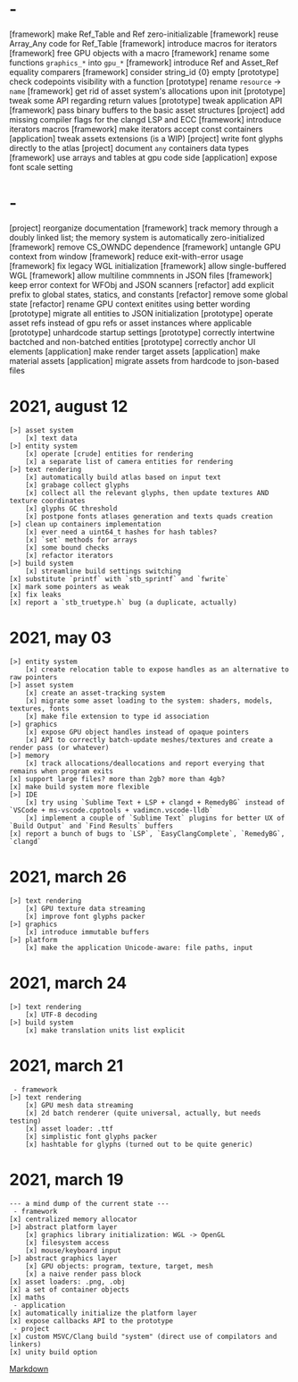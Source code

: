 # -
[framework] make Ref_Table and Ref zero-initializable
[framework] reuse Array_Any code for Ref_Table
[framework] introduce macros for iterators
[framework] free GPU objects with a macro
[framework] rename some functions `graphics_*` into `gpu_*`
[framework] introduce Ref and Asset_Ref equality comparers
[framework] consider string_id {0} empty
[prototype] check codepoints visibility with a function
[prototype] rename `resource` -> `name`
[framework] get rid of asset system's allocations upon init
[prototype] tweak some API regarding return values
[prototype] tweak application API
[framework] pass binary buffers to the basic asset structures
[project] add missing compiler flags for the clangd LSP and ECC
[framework] introduce iterators macros
[framework] make iterators accept const containers
[application] tweak assets extensions (is a WIP)
[project] write font glyphs directly to the atlas
[project] document `any` containers data types
[framework] use arrays and tables at gpu code side
[application] expose font scale setting

# -
[project] reorganize documentation
[framework] track memory through a doubly linked list; the memory system is automatically zero-initialized
[framework] remove CS_OWNDC dependence
[framework] untangle GPU context from window
[framework] reduce exit-with-error usage
[framework] fix legacy WGL initialization
[framework] allow single-buffered WGL
[framework] allow multiline commnents in JSON files
[framework] keep error context for WFObj and JSON scanners
[refactor] add explicit prefix to global states, statics, and constants
[refactor] remove some global state
[refactor] rename GPU context enitites using better wording
[prototype] migrate all entities to JSON initialization
[prototype] operate asset refs instead of gpu refs or asset instances where applicable
[prototype] unhardcode startup settings
[prototype] correctly intertwine bactched and non-batched entities
[prototype] correctly anchor UI elements
[application] make render target assets
[application] make material assets
[application] migrate assets from hardcode to json-based files

# 2021, august 12
```
[>] asset system
    [x] text data
[>] entity system
    [x] operate [crude] entities for rendering
    [x] a separate list of camera entities for rendering
[>] text rendering
    [x] automatically build atlas based on input text
    [x] grabage collect glyphs
    [x] collect all the relevant glyphs, then update textures AND texture coordinates
    [x] glyphs GC threshold
    [x] postpone fonts atlases generation and texts quads creation
[>] clean up containers implementation
    [x] ever need a uint64_t hashes for hash tables?
    [x] `set` methods for arrays
    [x] some bound checks
    [x] refactor iterators
[>] build system
    [x] streamline build settings switching
[x] substitute `printf` with `stb_sprintf` and `fwrite`
[x] mark some pointers as weak
[x] fix leaks
[x] report a `stb_truetype.h` bug (a duplicate, actually)
```

# 2021, may 03
```
[>] entity system
    [x] create relocation table to expose handles as an alternative to raw pointers
[>] asset system
    [x] create an asset-tracking system
    [x] migrate some asset loading to the system: shaders, models, textures, fonts
    [x] make file extension to type id association
[>] graphics
    [x] expose GPU object handles instead of opaque pointers
    [x] API to correctly batch-update meshes/textures and create a render pass (or whatever)
[>] memory
    [x] track allocations/deallocations and report everying that remains when program exits
[x] support large files? more than 2gb? more than 4gb?
[x] make build system more flexible
[>] IDE
    [x] try using `Sublime Text + LSP + clangd + RemedyBG` instead of `VSCode + ms-vscode.cpptools + vadimcn.vscode-lldb`
    [x] implement a couple of `Sublime Text` plugins for better UX of `Build Output` and `Find Results` buffers
[x] report a bunch of bugs to `LSP`, `EasyClangComplete`, `RemedyBG`, `clangd`
```

# 2021, march 26
```
[>] text rendering
    [x] GPU texture data streaming
    [x] improve font glyphs packer
[>] graphics
    [x] introduce immutable buffers
[>] platform
    [x] make the application Unicode-aware: file paths, input
```

# 2021, march 24
```
[>] text rendering
    [x] UTF-8 decoding
[>] build system
	[x] make translation units list explicit
```

# 2021, march 21
```
 - framework
[>] text rendering
    [x] GPU mesh data streaming
    [x] 2d batch renderer (quite universal, actually, but needs testing)
    [x] asset loader: .ttf
    [x] simplistic font glyphs packer
    [x] hashtable for glyphs (turned out to be quite generic)
```

# 2021, march 19
```
--- a mind dump of the current state ---
 - framework
[x] centralized memory allocator
[>] abstract platform layer
    [x] graphics library initialization: WGL -> OpenGL
    [x] filesystem access
    [x] mouse/keyboard input
[>] abstract graphics layer
    [x] GPU objects: program, texture, target, mesh
    [x] a naive render pass block
[x] asset loaders: .png, .obj
[x] a set of container objects
[x] maths
 - application
[x] automatically initialize the platform layer
[x] expose callbacks API to the prototype
 - project
[x] custom MSVC/Clang build "system" (direct use of compilators and linkers)
[x] unity build option
```

[Markdown](https://www.markdownguide.org/basic-syntax/)
